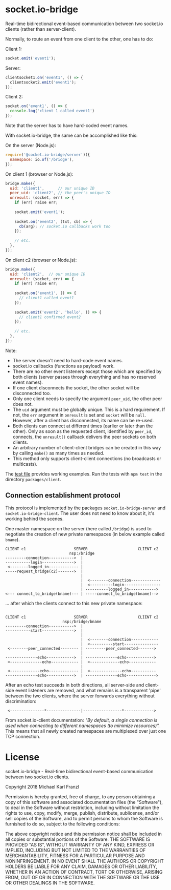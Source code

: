 # socket.io-bridge

Real-time bidirectional event-based communication between two socket.io clients (rather than server-client).


Normally, to route an event from one client to the other, one has to do:

Client 1:

````javascript
socket.emit('event1');
````

Server:

````javascript
clientsocket1.on('event1', () => {
  clientsocket2.emit('event1');
});
````

Client 2:

````javascript
socket.on('event1', () => {
  console.log('client 1 called event1')
});
````

Note that the server has to have hard-coded event names.


With socket.io-bridge, the same can be accomplished like this:


On the server (Node.js):

````javascript
require('@socket.io-bridge/server')({
  namespace: io.of('/bridge'),
});

````


On client 1 (browser or Node.js):


````javascript
bridge.make({
  uid: 'client1',      // our unique ID
  peer_uid: 'client2', // the peer's unique ID
  onresult: (socket, err) => {
    if (err) raise err;
    
    socket.emit('event1');
    
    socket.on('event2', (txt, cb) => {
      cb(arg); // socket.io callbacks work too
    });
    
    // etc.
  },
});
````

On client c2 (browser or Node.js):


````javascript
bridge.make({
  uid: 'client2',  // our unique ID
  onresult: (socket, err) => {
    if (err) raise err;
  
    socket.on('event1', () => {
      // client1 called event1
    });
    
    socket.emit('event2', 'hello', () => {
      // client1 confirmed event2
    });
    
    // etc.
  },
});
````

Note:

* The server doesn't need to hard-code event names.
* socket.io callbacks (functions as payload) work.
* There are no other event listeners except those which are specified by both clients (server passes through everything and has no reserved event names).
* If one client disconnects the socket, the other socket will be disconnected too.
* Only one client needs to specify the argument `peer_uid`, the other peer does not.
* The `uid` argument must be globally unique. This is a hard requirement. If not, the `err` argument in `onresult` is set and `socket` will be `null`. However, after a client has disconnected, its name can be re-used.
* Both clients can connect at different times (earlier or later than the other). Only as soon as the requested client, identified by `peer_id`, connects, the `onresult()` callback delivers the peer sockets on both clients.
* An arbitrary number of client-client bridges can be created in this way by calling `make()` as many times as needed.
* This method only supports client-client connections (no broadcasts or multicasts).


The [test file](packages/client/tests/test.js) provides working examples. Run the tests with `npm test` in the directory `packages/client`.


## Connection establishment protocol

This protocol is implemented by the packages `socket.io-bridge-server` and `socket.io-bridge-client`. The user does not need to know about it, it's working behind the scenes.

One master namespace on the server (here called `/bridge`) is used to negotiate the creation of new private namespaces (in below example called `bname`).

````
CLIENT c1                     SERVER                      CLIENT c2
                            nsp:/bridge
---------connection----------->  | 
-----------login-------------->  | 
 <--------logged_in------------- | 
-----request_bridge(c2)------->  |
                                 |
                                 |  <--------connection-------------
                                 |  <----------login----------------
                                 | ----------logged_in------------>
<--- connect_to_bridge(bname)--- | -----connect_to_bridge(bname)-->

````
... after which the clients connect to this new private namespace:

````

CLIENT c1                     SERVER                      CLIENT c2
                         nsp:/bridge/bname
---------connection----------->  | 
-----------start-------------->  |
                                 |
                                 |  <--------connection------------
                                 |  <----------start---------------
 <--------peer_connected-------- | ---------peer_connected------->
                                 |
--------------echo------------>  | --------------echo------------>
 <--------------echo------------ |  <-------------echo------------
                                 |
 <-------------echo------------- |  <--------------echo-----------
--------------echo------------>  | --------------echo------------->
````
After an echo test succeeds in both directions, all server-side and client-side event listeners are removed, and what remains is a transparent 'pipe' between the two clients, where the server forwards everything without discrimination:

````
 <---------------*---------------|-----------------*------------->
````

From socket.io-client documentation: *"By default, a single connection is used when connecting to different namespaces (to minimize resources)".* This means that all newly created namespaces are multiplexed over just one TCP connection.


# License

socket.io-bridge - Real-time bidirectional event-based communication between two socket.io clients.

Copyright 2018 Michael Karl Franzl

Permission is hereby granted, free of charge, to any person obtaining a copy of this software and associated documentation files (the "Software"), to deal in the Software without restriction, including without limitation the rights to use, copy, modify, merge, publish, distribute, sublicense, and/or sell copies of the Software, and to permit persons to whom the Software is furnished to do so, subject to the following conditions:

The above copyright notice and this permission notice shall be included in all copies or substantial portions of the Software.
THE SOFTWARE IS PROVIDED "AS IS", WITHOUT WARRANTY OF ANY KIND, EXPRESS OR IMPLIED, INCLUDING BUT NOT LIMITED TO THE WARRANTIES OF MERCHANTABILITY, FITNESS FOR A PARTICULAR PURPOSE AND NONINFRINGEMENT. IN NO EVENT SHALL THE AUTHORS OR COPYRIGHT HOLDERS BE LIABLE FOR ANY CLAIM, DAMAGES OR OTHER LIABILITY, WHETHER IN AN ACTION OF CONTRACT, TORT OR OTHERWISE, ARISING FROM, OUT OF OR IN CONNECTION WITH THE SOFTWARE OR THE USE OR OTHER DEALINGS IN THE SOFTWARE.